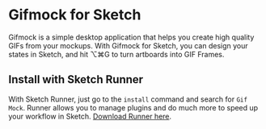 # Gifmock for Sketch

Gifmock is a simple desktop application that helps you create high quality GIFs from your mockups. With Gifmock for Sketch, you can design your states in Sketch, and hit ⌥⌘G to turn artboards into GIF Frames.

## Install with Sketch Runner
With Sketch Runner, just go to the `install` command and search for `Gif Mock`. Runner allows you to manage plugins and do much more to speed up your workflow in Sketch. [Download Runner here](http://www.sketchrunner.com).